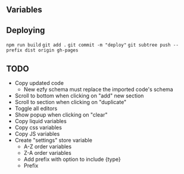 ## Variables

## Deploying

`npm run build`
`git add .`
`git commit -m "deploy"`
`git subtree push --prefix dist origin gh-pages`

## TODO

- Copy updated code
  - New ezfy schema must replace the imported code's schema
- Scroll to bottom when clicking on "add" new section
- Scroll to section when clicking on "duplicate"
- Toggle all editors
- Show popup when clicking on "clear"
- Copy liquid variables
- Copy css variables
- Copy JS variables
- Create "settings" store variable
  - A-Z order variables
  - Z-A order variables
  - Add prefix with option to include {type}
  - Prefix

